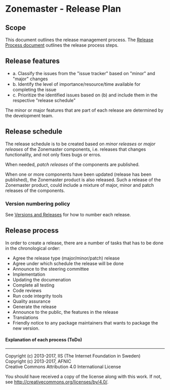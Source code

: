 # Zonemaster - Release Plan

## Scope
This document outlines the release management process. The 
[Release Process document](
https://github.com/dotse/zonemaster/blob/master/docs/internal-documentation/maintenance/ReleaseProcess.md) outlines the
release process steps.

## Release features
* a. Classify the issues from the "issue tracker" based on "minor" and
"major" changes 
* b. Identify the level of importance/resource/time available for
completing the issue
* c. Prioritize the identified issues based on (b) and include them in
the respective "release schedule" 

The minor or major features that are part of each release are determined by the development team.

## Release schedule
The release schedule is to be created based on _minor releases_ or _major releases_ of the Zonemaster components, i.e.
releases that changes functionality, and not only fixes bugs or erros.

When needed, _patch releases_ of the components are published.

When one or more components have been updated (release has been published), the Zonemaster product is also
released. Such a release of the Zonemaster product, could include a mixture of major, minor and patch releases of 
the components.

### Version numbering policy
See [Versions and Releases](https://github.com/dotse/zonemaster/blob/master/docs/design/Versions%20and%20Releases.md) for how to number each release.

## Release process

In order to create a release, there are a number of tasks that has to be done in the chronological order:
* Agree the release type (major/minor/patch) release
* Agree under which schedule the release will be done
* Announce to the steering committee
* Implementation
* Updating the documenation
* Complete all testing
* Code reviews
* Run code integrity tools
* Quality assurance
* Generate the release  
* Announce to the public, the features in the release
* Translations
* Friendly notice to any package maintainers that wants to package the  new version.

#### Explanation of each process (ToDo)

-------

Copyright (c) 2013-2017, IIS (The Internet Foundation in Sweden)  
Copyright (c) 2013-2017, AFNIC  
Creative Commons Attribution 4.0 International License

You should have received a copy of the license along with this
work.  If not, see <http://creativecommons.org/licenses/by/4.0/>.
